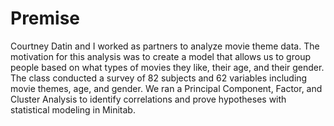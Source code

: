 # Premise

Courtney Datin and I worked as partners to analyze movie theme data. The motivation for this analysis was to create a model that allows us to group people based on what types of movies they like, their age, and their gender. The class conducted a survey of 82 subjects and 62 variables including movie themes, age, and gender. We ran a Principal Component, Factor, and Cluster Analysis to identify correlations and prove hypotheses with statistical modeling in Minitab.
